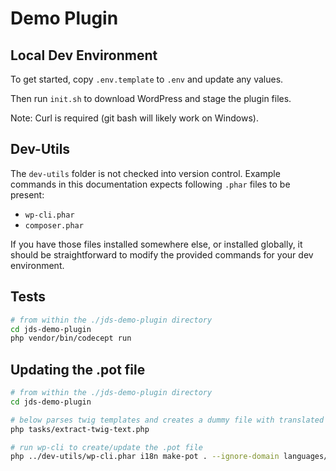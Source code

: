 # Demo Plugin

## Local Dev Environment

To get started, copy `.env.template` to `.env` and update any values.

Then run `init.sh` to download WordPress and stage the plugin files.

Note: Curl is required (git bash will likely work on Windows).

## Dev-Utils

The `dev-utils` folder is not checked into version control. Example commands in this documentation expects
following `.phar` files to be present:

- `wp-cli.phar`
- `composer.phar`

If you have those files installed somewhere else, or installed globally, it should be straightforward to modify the
provided commands for your dev environment.

## Tests

```bash
# from within the ./jds-demo-plugin directory
cd jds-demo-plugin
php vendor/bin/codecept run
```

## Updating the .pot file

```bash
# from within the ./jds-demo-plugin directory
cd jds-demo-plugin

# below parses twig templates and creates a dummy file with translated strings
php tasks/extract-twig-text.php

# run wp-cli to create/update the .pot file
php ../dev-utils/wp-cli.phar i18n make-pot . --ignore-domain languages/jds-demo-plugin.pot --path=../wordpress --include=cache/gettext/*.php --exclude=tests/* --merge
```
